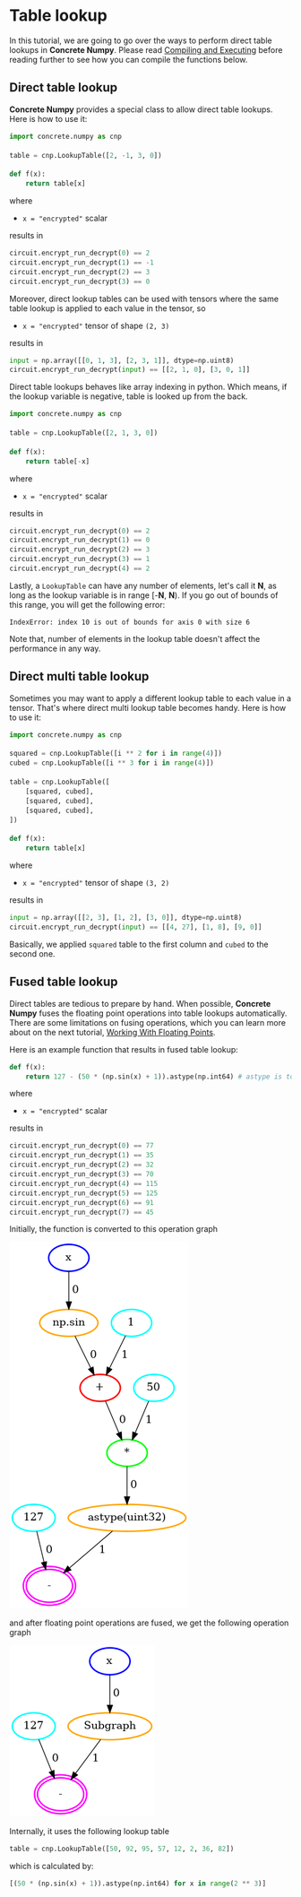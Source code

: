 # Table lookup

In this tutorial, we are going to go over the ways to perform direct table lookups in **Concrete Numpy**. Please read [Compiling and Executing](../basics/compiling\_and\_executing.md) before reading further to see how you can compile the functions below.

## Direct table lookup

**Concrete Numpy** provides a special class to allow direct table lookups. Here is how to use it:

```python
import concrete.numpy as cnp

table = cnp.LookupTable([2, -1, 3, 0])

def f(x):
    return table[x]
```

where

* `x = "encrypted"` scalar

results in

<!--pytest-codeblocks:skip-->
```python
circuit.encrypt_run_decrypt(0) == 2
circuit.encrypt_run_decrypt(1) == -1
circuit.encrypt_run_decrypt(2) == 3
circuit.encrypt_run_decrypt(3) == 0
```

Moreover, direct lookup tables can be used with tensors where the same table lookup is applied to each value in the tensor, so

* `x = "encrypted"` tensor of shape `(2, 3)`

results in

<!--pytest-codeblocks:skip-->
```python
input = np.array([[0, 1, 3], [2, 3, 1]], dtype=np.uint8)
circuit.encrypt_run_decrypt(input) == [[2, 1, 0], [3, 0, 1]]
```

Direct table lookups behaves like array indexing in python. Which means, if the lookup variable is negative, table is looked up from the back.

```python
import concrete.numpy as cnp

table = cnp.LookupTable([2, 1, 3, 0])

def f(x):
    return table[-x]
```

where

* `x = "encrypted"` scalar

results in

<!--pytest-codeblocks:skip-->
```python
circuit.encrypt_run_decrypt(0) == 2
circuit.encrypt_run_decrypt(1) == 0
circuit.encrypt_run_decrypt(2) == 3
circuit.encrypt_run_decrypt(3) == 1
circuit.encrypt_run_decrypt(4) == 2
```

Lastly, a `LookupTable` can have any number of elements, let's call it **N**, as long as the lookup variable is in range \[-**N**, **N**). If you go out of bounds of this range, you will get the following error:

```
IndexError: index 10 is out of bounds for axis 0 with size 6
```

Note that, number of elements in the lookup table doesn't affect the performance in any way.

## Direct multi table lookup

Sometimes you may want to apply a different lookup table to each value in a tensor. That's where direct multi lookup table becomes handy. Here is how to use it:

<!--pytest-codeblocks:skip-->
```python
import concrete.numpy as cnp

squared = cnp.LookupTable([i ** 2 for i in range(4)])
cubed = cnp.LookupTable([i ** 3 for i in range(4)])

table = cnp.LookupTable([
    [squared, cubed],
    [squared, cubed],
    [squared, cubed],
])

def f(x):
    return table[x]
```

where

* `x = "encrypted"` tensor of shape `(3, 2)`

results in

<!--pytest-codeblocks:skip-->
```python
input = np.array([[2, 3], [1, 2], [3, 0]], dtype=np.uint8)
circuit.encrypt_run_decrypt(input) == [[4, 27], [1, 8], [9, 0]]
```

Basically, we applied `squared` table to the first column and `cubed` to the second one.

## Fused table lookup

Direct tables are tedious to prepare by hand. When possible, **Concrete Numpy** fuses the floating point operations into table lookups automatically. There are some limitations on fusing operations, which you can learn more about on the next tutorial, [Working With Floating Points](working\_with\_floating\_points.md).

Here is an example function that results in fused table lookup:

<!--pytest-codeblocks:skip-->
```python
def f(x):
    return 127 - (50 * (np.sin(x) + 1)).astype(np.int64) # astype is to go back to integer world
```

where

* `x = "encrypted"` scalar

results in

<!--pytest-codeblocks:skip-->
```python
circuit.encrypt_run_decrypt(0) == 77
circuit.encrypt_run_decrypt(1) == 35
circuit.encrypt_run_decrypt(2) == 32
circuit.encrypt_run_decrypt(3) == 70
circuit.encrypt_run_decrypt(4) == 115
circuit.encrypt_run_decrypt(5) == 125
circuit.encrypt_run_decrypt(6) == 91
circuit.encrypt_run_decrypt(7) == 45
```

Initially, the function is converted to this operation graph

![](../\_static/tutorials/table-lookup/1.initial.graph.png)

and after floating point operations are fused, we get the following operation graph

![](../\_static/tutorials/table-lookup/3.final.graph.png)

Internally, it uses the following lookup table

<!--pytest-codeblocks:skip-->
```python
table = cnp.LookupTable([50, 92, 95, 57, 12, 2, 36, 82])
```

which is calculated by:

<!--pytest-codeblocks:skip-->
```python
[(50 * (np.sin(x) + 1)).astype(np.int64) for x in range(2 ** 3)]
```
